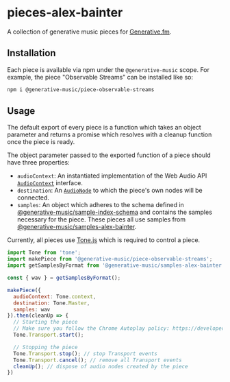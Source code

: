 # pieces-alex-bainter

A collection of generative music pieces for [Generative.fm](https://generative.fm).

## Installation

Each piece is available via npm under the `@generative-music` scope.
For example, the piece "Observable Streams" can be installed like so:

```bash
npm i @generative-music/piece-observable-streams
```

## Usage

The default export of every piece is a function which takes an object parameter and returns a promise which resolves with a cleanup function once the piece is ready.

The object parameter passed to the exported function of a piece should have three properties:

- `audioContext`: An instantiated implementation of the Web Audio API [`AudioContext`](https://developer.mozilla.org/en-US/docs/Web/API/AudioContext) interface.
- `destination`: An [`AudioNode`](https://developer.mozilla.org/en-US/docs/Web/API/AudioNode) to which the piece's own nodes will be connected.
- `samples`: An object which adheres to the schema defined in [@generative-music/sample-index-schema](https://github.com/generative-music/sample-index-schema) and contains the samples necessary for the piece.
  These pieces all use samples from [@generative-music/samples-alex-bainter](https://github.com/generative-music/samples-alex-bainter).

Currently, all pieces use [Tone.js](https://tonejs.github.io/) which is required to control a piece.

```JavaScript
import Tone from 'tone';
import makePiece from '@generative-music/piece-observable-streams';
import getSamplesByFormat from '@generative-music/samples-alex-bainter';

const { wav } = getSamplesByFormat();

makePiece({
  audioContext: Tone.context,
  destination: Tone.Master,
  samples: wav
}).then(cleanUp => {
  // Starting the piece
  // Make sure you follow the Chrome Autoplay policy: https://developers.google.com/web/updates/2017/09/autoplay-policy-changes#webaudio
  Tone.Transport.start();

  // Stopping the piece
  Tone.Transport.stop(); // stop Transport events
  Tone.Transport.cancel(); // remove all Transport events
  cleanUp(); // dispose of audio nodes created by the piece
})
```
